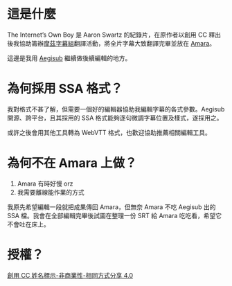 # 這是什麼

The Internet’s Own Boy 是 Aaron Swartz 的紀錄片，在原作者以創用 CC 釋出後我協助籌辦[摩茲字幕組](http://moztw.kktix.cc/events/aaronswartzdoc)翻譯活動，將全片字幕大致翻譯完畢並放在 [Amara](http://www.amara.org/zh-tw/videos/5Mo4oAj1bxOb/zh-tw/767510/?tab=comments)。

這邊是我用 [Aegisub](http://www.aegisub.org/) 繼續做後續編輯的地方。

# 為何採用 SSA 格式？

我對格式不甚了解，但需要一個好的編輯器協助我編輯字幕的各式參數。Aegisub 開源、跨平台，且其採用的 SSA 格式能夠逐句微調字幕位置及樣式，遂採用之。

或許之後會用其他工具轉為 WebVTT 格式，也歡迎協助推薦相關編輯工具。

# 為何不在 Amara 上做？

1. Amara 有時好慢 orz
2. 我需要離線能作業的方式

我原先希望編輯一段就把成果傳回 Amara，但無奈 Amara 不吃 Aegisub 出的 SSA 檔。我會在全部編輯完畢後試圖在整理一份 SRT 給 Amara 吃吃看，希望它不會吐在床上。

# 授權？

[創用 CC 姓名標示-非商業性-相同方式分享 4.0](https://creativecommons.org/licenses/by-nc-sa/4.0/deed.zh_TW)